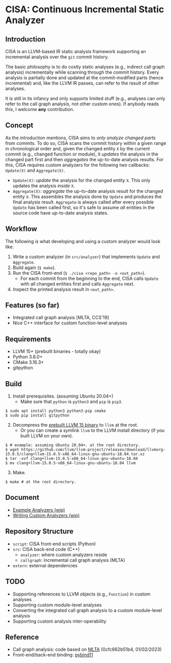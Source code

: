 # CISA: Continuous Incremental Static Analyzer

## Introduction

CISA is an LLVM-based IR static analysis framework supporting an incremental analysis over
the `git` commit history.

The basic philosophy is to do costly static analyses (e.g., indirect call graph
analysis) incrementally while scanning through the commit history. Every analysis is
partially done and updated at the commit-modified parts (hence incremental) and, like the LLVM IR passes,
can refer to the result of other analyses.

It is still in its infancy and only supports limited stuff (e.g., analyses can only refer
to the call graph analysis, not other custom ones). If anybody reads this, 
I welcome **any** contribution.

## Concept

As the introduction mentions, CISA aims to _only analyze changed parts_ from commits. To do so, CISA scans the commit history within a given range in chronological order and, given the changed entity `X` by the current commit (e.g., changed function or module), it _updates_ the analysis in the changed part first and then _aggregates_ the up-to-date analysis results. For this, CISA requires custom analyzers for the following two callbacks: `Update(X)` and `Aggregate(X)`.

 * `Update(X)`: _update_ the analysis for the changed entity `X`. This only updates the analysis _inside_ `X`.
 * `Aggregate(X)`: _aggregate_ the up-to-date analysis result for the changed entity `X`. This assembles the analysis done by `Update` and produces the final analysis result. `Aggregate` is always called after every possible `Update` has been called first, so it's safe to assume _all_ entities in the source code have up-to-date analysis states.

## Workflow

The following is what developing and using a custom analyzer would look like.

 1. Write a custom analyzer (in `src/analyzer`) that implements `Update` and `Aggregate`.
 2. Build again (`$ make`).
 3. Run the CISA front-end (`$ ./cisa <repo_path> -o <out_path>`).
    * For each commit from the beginning to the end, CISA calls `Update` with all changed entities first and calls `Aggregate` next.
 4. Inspect the printed analysis result in `<out_path>`.

## Features (so far)

 * Integrated call graph analysis [MLTA, CCS'19]
 * Nice C++ interface for custom function-level analyses

## Requirements

 * LLVM 15+ (prebuilt binaries - totally okay)
 * Python 3.8.0+
 * CMake 3.16.3+
 * gitpython

## Build

 1. Install prerequisites. (assuming Ubuntu 20.04+)
    - Make sure that `python` is `python3` and `pip` is `pip3`.
```
$ sudo apt install python3 python3-pip cmake
$ sudo pip install gitpython
```
 
 2. Decompress the [prebuilt LLVM 15 binary](https://releases.llvm.org/download.html) to `llvm` at the root.
    - Or you can create a symlink `llvm` to the LLVM install directory (if you built LLVM on your own).
```
$ # example: assuming Ubuntu 20.04+. at the root directory.
$ wget https://github.com/llvm/llvm-project/releases/download/llvmorg-15.0.5/clang+llvm-15.0.5-x86_64-linux-gnu-ubuntu-18.04.tar.xz
$ tar -xvf clang+llvm-15.0.5-x86_64-linux-gnu-ubuntu-18.04
$ mv clang+llvm-15.0.5-x86_64-linux-gnu-ubuntu-18.04 llvm
```

 3. Make.
```
$ make # at the root directory.
```

## Document 

 * [Example Analyzers (wip)]()
 * [Writing Custom Analyzers (wip)]()

## Repository Structure

 * `script`: CISA front-end scripts (Python)
 * `src`: CISA back-end code (C++)
   - `analyzer`: where custom analyzers reside 
   - `callgraph`: incremental call graph analysis (MLTA)
 * `extern`: external dependencies

## TODO

 * Supporting references to LLVM objects (e.g., `Function`) in custom analyses
 * Supporting custom module-level analyses
 * Converting the integrated call graph analysis to a custom module-level analysis
 * Supporting custom analysis inter-operability

## Reference

 * Call graph analysis: code based on [MLTA](https://github.com/umnsec/mlta)
   (0cfc662b51b4, 01/02/2023)
 * Front-end/back-end binding: [pybind11](https://github.com/pybind/pybind11)
